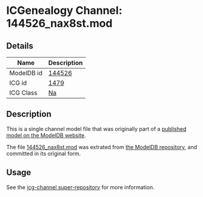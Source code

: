 # ICGenealogy Channel: 144526\_nax8st.mod

## Details

Name | Description
---- | -----------
ModelDB id | [144526](http://senselab.med.yale.edu/ModelDB/ShowModel.cshtml?model=144526)
ICG id | [1479](http://icg.neurotheory.ox.ac.uk/channels/2/1479)
ICG Class | [Na](http://icg.neurotheory.ox.ac.uk/channels/2)

## Description

This is a single channel model file that was originally part of a [published model on the ModelDB website](http://senselab.med.yale.edu/mModelDB/ShowModel.cshtml?model=144526).

The file [144526\_nax8st.mod](144526_nax8st.mod) was extrated from [the ModelDB repository](http://senselab.med.yale.edu/ModelDB/ShowModel.cshtml?model=144526), and committed in its original form.

## Usage

See the [icg-channel super-repository](https://github.com/icgenealogy/icg-channels) for more information.